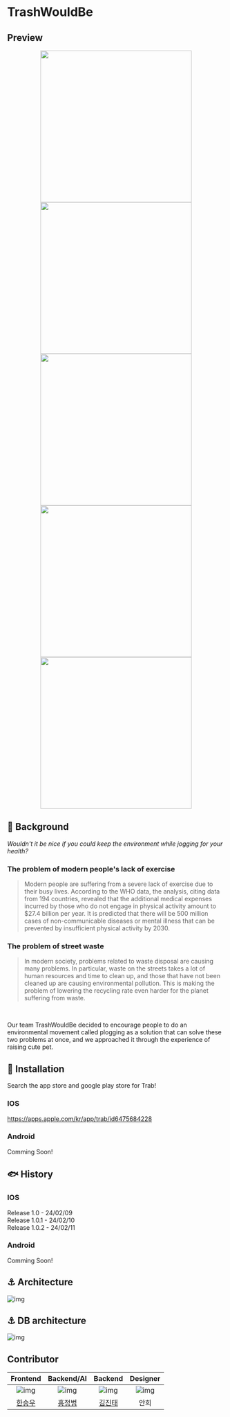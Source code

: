 # TrashWouldBe

## Preview
<p align="center">
  <img src="https://is1-ssl.mzstatic.com/image/thumb/PurpleSource116/v4/68/f0/93/68f093c2-99c5-73be-4163-a109ccf2a8db/066fed53-5865-4acc-ad39-4b860d605d4b_Frame_3477.png/460x0w.webp" width="350"/> 
  <img src="https://is1-ssl.mzstatic.com/image/thumb/PurpleSource116/v4/9f/ad/fa/9fadfa4a-19fc-3319-fe6b-4410fda2cd84/711b35f6-208d-496f-a335-0d7bbc204a0c_Frame_3478.png/460x0w.webp" width="350"/> 
  <img src="https://is1-ssl.mzstatic.com/image/thumb/PurpleSource126/v4/4e/77/90/4e77904a-9317-135f-2ab0-65263f9d1b1e/e0606965-c43e-4730-9720-d61f8d65bbda_Frame_3479.png/460x0w.webp" width="350"/> 
  <img src="https://is1-ssl.mzstatic.com/image/thumb/PurpleSource126/v4/fc/64/a7/fc64a769-4868-b0a6-8205-307790d7da5b/16051cf6-f0d3-44d4-899d-e0013c3f3575_Frame_3480.png/460x0w.webp" width="350"/> 
  <img src="https://is1-ssl.mzstatic.com/image/thumb/PurpleSource116/v4/33/e7/b5/33e7b57f-55d7-c55b-8619-70a02a23eea6/f8a0b537-8069-48c0-bb1d-3ed87170b957_Frame_3481.png/460x0w.webp" width="350"/>
</p>

## :satellite: Background

_Wouldn't it be nice if you could keep the environment while jogging for your health?_

### The problem of modern people's lack of exercise

> Modern people are suffering from a severe lack of exercise due to their busy lives. According to the WHO data, the analysis, citing data from 194 countries, revealed that the additional medical expenses incurred by those who do not engage in physical activity amount to $27.4 billion per year. It is predicted that there will be 500 million cases of non-communicable diseases or mental illness that can be prevented by insufficient physical activity by 2030.

### The problem of street waste

> In modern society, problems related to waste disposal are causing many problems. In particular, waste on the streets takes a lot of human resources and time to clean up, and those that have not been cleaned up are causing environmental pollution. This is making the problem of lowering the recycling rate even harder for the planet suffering from waste.

<br>

Our team TrashWouldBe decided to encourage people to do an environmental movement called plogging as a solution that can solve these two problems at once, and we approached it through the experience of raising cute pet.

## :dolphin: Installation

Search the app store and google play store for Trab!

### IOS
https://apps.apple.com/kr/app/trab/id6475684228

### Android

Comming Soon!

## :fish: History

### IOS
Release 1.0 - 24/02/09<br>
Release 1.0.1 - 24/02/10<br>
Release 1.0.2 - 24/02/11

### Android

Comming Soon!

## :anchor: Architecture

![img](https://cdn.discordapp.com/attachments/1156230299202625608/1204342524534063114/2024-02-06_5.27.06.png?ex=65d46261&is=65c1ed61&hm=210aadb3e229247e9d317b9119f3a98077325c3f54221b8da95087800b915936&)

## :anchor: DB architecture

![img](https://cdn.discordapp.com/attachments/1156230299202625608/1204342767191326801/2024-02-06_5.28.04.png?ex=65d4629b&is=65c1ed9b&hm=d7230f1166dec0849207f9771291b32a266071ee96465e5d90c1fc84881cc5fe&)

## Contributor

Frontend|Backend/AI|Backend|Designer
:---:|:---:|:---:|:---:
![img](https://cdn.discordapp.com/attachments/1156230299202625608/1204345904581312532/1.png?ex=65d46587&is=65c1f087&hm=5644f1bf7a0d6e1fc1a9da9ffc71869e08da9c478b27ec4769c05dcfd499aa35&)|![img](https://cdn.discordapp.com/attachments/1156230299202625608/1205900054599045120/21312.png?ex=65da0cf1&is=65c797f1&hm=bdb9c273c132abae3624aeb2e0d9eb75d9c3f32ea387762c0e82b9be3264175e&)|![img](https://cdn.discordapp.com/attachments/1156230299202625608/1204345905478766623/3.jpeg?ex=65d46587&is=65c1f087&hm=ad52fb2ec0cfa25d0b2dda4bcc68986ab87b4bdf1a18eb48f02192e1f399b899&)|![img](https://cdn.discordapp.com/attachments/1156230299202625608/1204345906225221702/4.png?ex=65d46587&is=65c1f087&hm=667cb22dfbab0d056c1ff86f020b68bb7f3f368c4c8744099cc2a7233c0baa24&)
[한승우](https://github.com/saewoohan)|[홍정범](https://github.com/hjeongb0320)|[김진태](https://github.com/KimJinTae1)|안희
